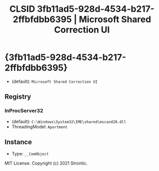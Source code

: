 ﻿---
title: "CLSID 3fb11ad5-928d-4534-b217-2ffbfdbb6395 | Microsoft Shared Correction UI"
excerpt: What is COM-Object CLSID 3fb11ad5-928d-4534-b217-2ffbfdbb6395?
---

# {3fb11ad5-928d-4534-b217-2ffbfdbb6395}

* (default): `Microsoft Shared Correction UI`

## Registry


### InProcServer32

* (default): `C:\Windows\System32\IME\shared\mscand20.dll`
* ThreadingModel: `Apartment`

## Instance

* Type: `__ComObject`

MIT License. Copyright (c) 2021 Strontic.


